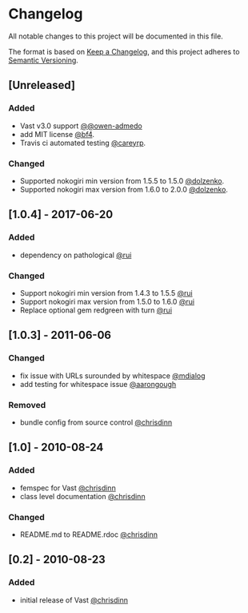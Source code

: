 # Changelog
All notable changes to this project will be documented in this file.

The format is based on [Keep a Changelog](https://keepachangelog.com/en/1.0.0/),
and this project adheres to [Semantic Versioning](https://semver.org/spec/v2.0.0.html).

## [Unreleased]
### Added
- Vast v3.0 support [@@owen-admedo](https://github.com/@owen-admedo)
- add MIT license [@bf4](https://github.com/bf4).
- Travis ci automated testing [@careyrp](https://github.com/careyrp).
### Changed
- Supported nokogiri min version from 1.5.5 to 1.5.0 [@dolzenko](https://github.com/dolzenko).
- Supported nokogiri max version from 1.6.0 to 2.0.0 [@dolzenko](https://github.com/dolzenko).

## [1.0.4] - 2017-06-20
### Added
- dependency on pathological [@rui](https://github.com/ruiyang2012)
### Changed
- Support nokogiri min version from 1.4.3 to 1.5.5 [@rui](https://github.com/ruiyang2012)
- Support nokogiri max version from 1.5.0 to 1.6.0 [@rui](https://github.com/ruiyang2012)
- Replace optional gem redgreen with turn [@rui](https://github.com/ruiyang2012)

## [1.0.3] - 2011-06-06
### Changed
- fix issue with URLs surounded by whitespace [@mdialog](https://github.com/mdialog)
- add testing for whitespace issue [@aarongough](https://github.com/aarongough)
### Removed
- bundle config from source control [@chrisdinn](https://github.com/chrisdinn)

## [1.0] - 2010-08-24
### Added
- femspec for Vast [@chrisdinn](https://github.com/chrisdinn)
- class level documentation [@chrisdinn](https://github.com/chrisdinn)
### Changed
- README.md to README.rdoc [@chrisdinn](https://github.com/chrisdinn)

## [0.2] - 2010-08-23
### Added
- initial release of Vast [@chrisdinn](https://github.com/chrisdinn)
